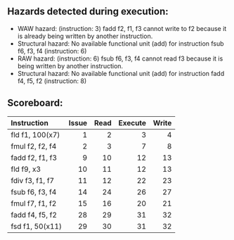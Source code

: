 ## Hazards detected during execution:
- WAW hazard: (instruction: 3) fadd f2, f1, f3 cannot write to f2 because it is already being written by another instruction.
- Structural hazard: No available functional unit (add) for instruction fsub f6, f3, f4 (instruction: 6)
- RAW hazard: (instruction: 6) fsub f6, f3, f4 cannot read f3 because it is being written by another instruction.
- Structural hazard: No available functional unit (add) for instruction fadd f4, f5, f2 (instruction: 8)

## Scoreboard:
| Instruction     |   Issue |   Read |   Execute |   Write |
|:----------------|--------:|-------:|----------:|--------:|
| fld f1, 100(x7) |       1 |      2 |         3 |       4 |
| fmul f2, f2, f4 |       2 |      3 |         7 |       8 |
| fadd f2, f1, f3 |       9 |     10 |        12 |      13 |
| fld f9, x3      |      10 |     11 |        12 |      13 |
| fdiv f3, f1, f7 |      11 |     12 |        22 |      23 |
| fsub f6, f3, f4 |      14 |     24 |        26 |      27 |
| fmul f7, f1, f2 |      15 |     16 |        20 |      21 |
| fadd f4, f5, f2 |      28 |     29 |        31 |      32 |
| fsd f1, 50(x11) |      29 |     30 |        31 |      32 |
